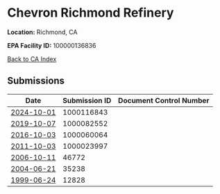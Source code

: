 # Chevron Richmond Refinery

**Location:** Richmond, CA

**EPA Facility ID:** 100000136836

[Back to CA Index](../../index.md)

## Submissions

| Date | Submission ID | Document Control Number |
|------|--------------|-------------------------|
| [2024-10-01](submissions/1000116843.md) | 1000116843 |  |
| [2019-10-07](submissions/1000082552.md) | 1000082552 |  |
| [2016-10-03](submissions/1000060064.md) | 1000060064 |  |
| [2011-10-03](submissions/1000023997.md) | 1000023997 |  |
| [2006-10-11](submissions/46772.md) | 46772 |  |
| [2004-06-21](submissions/35238.md) | 35238 |  |
| [1999-06-24](submissions/12828.md) | 12828 |  |
